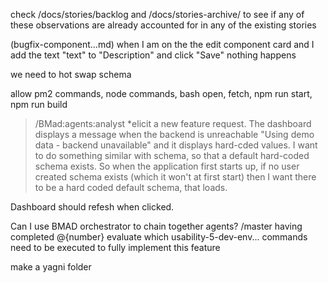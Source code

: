 <strikethrough>check /docs/stories/backlog and /docs/stories-archive/ to see if any of these observations are already accounted for in any of the existing stories</strikethrough>

(bugfix-component...md) when I am on the the edit component card and I add the text "text" to "Description" and click "Save" nothing happens

we need to hot swap schema

allow pm2 commands, node commands, bash open, fetch, npm run start, npm run build

> /BMad:agents:analyst *elicit a new feature request. The dashboard displays a message when the backend is unreachable "Using demo data - backend unavailable" and it displays hard-cded values. I want to do something similar with schema, so that a default hard-coded schema exists. So when the application first starts up, if no user created schema exists (which it won't at first start) then I want there to be a hard coded
  default schema, that loads.  

Dashboard should refesh when clicked.

Can I use BMAD orchestrator to chain together agents?
/master having completed @{number} evaluate which usability-5-dev-env... commands need to be executed to fully implement this feature

make a yagni folder